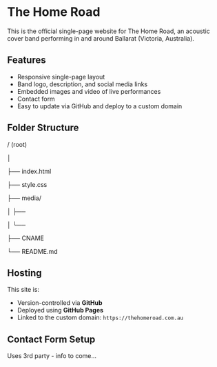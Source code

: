 # The Home Road

This is the official single-page website for The Home Road, an acoustic cover band performing in and around Ballarat (Victoria, Australia).

## Features

- Responsive single-page layout
- Band logo, description, and social media links
- Embedded images and video of live performances
- Contact form
- Easy to update via GitHub and deploy to a custom domain

## Folder Structure

/ (root)

│

├── index.html

├── style.css

├── media/

│   ├── 

│   └── 

├── CNAME

└── README.md

## Hosting

This site is:
- Version-controlled via **GitHub**
- Deployed using **GitHub Pages**
- Linked to the custom domain: `https://thehomeroad.com.au`

## Contact Form Setup

Uses 3rd party - info to come...
